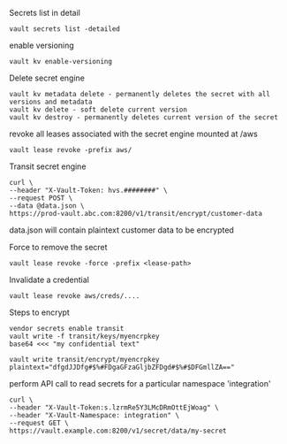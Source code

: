 

Secrets list in detail
```
vault secrets list -detailed
```

enable versioning
```
vault kv enable-versioning
```

Delete secret engine
```
vault kv metadata delete - permanently deletes the secret with all versions and metadata
vault kv delete - soft delete current version
vault kv destroy - permanently deletes current version of the secret
```

revoke all leases associated with the secret engine mounted at /aws
```
vault lease revoke -prefix aws/
```

Transit secret engine

```
curl \
--header "X-Vault-Token: hvs.########" \
--request POST \
--data @data.json \
https://prod-vault.abc.com:8200/v1/transit/encrypt/customer-data
```
data.json will contain plaintext customer data to be encrypted


Force to remove the secret
```
vault lease revoke -force -prefix <lease-path>
```

Invalidate a credential
```
vault lease revoke aws/creds/....
```

Steps to encrypt
```
vendor secrets enable transit
vault write -f transit/keys/myencrpkey
base64 <<< "my confidential text"

vault write transit/encrypt/myencrpkey plaintext="dfgdJJDfg#$%#FDgaGFzaGljbZFDgd#$%#$DFGmllZA=="
```

perform API call to read secrets for a particular namespace 'integration'
```
curl \
--header "X-Vault-Token:s.lzrmRe5Y3LMcDRmOttEjWoag" \
--header "X-Vault-Namespace: integration" \
--request GET \
https://vault.example.com:8200/v1/secret/data/my-secret

```
